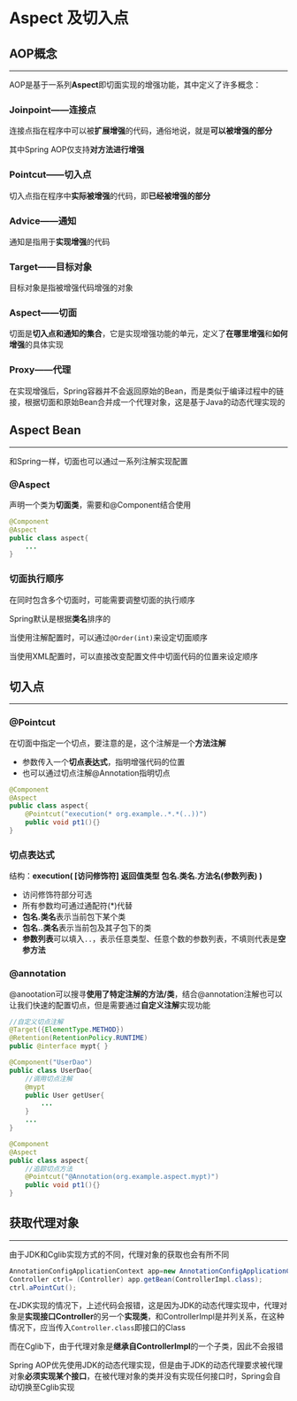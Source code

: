 # Aspect 及切入点

## AOP概念
---
AOP是基于一系列**Aspect**即切面实现的增强功能，其中定义了许多概念：
### Joinpoint——连接点
连接点指在程序中可以被**扩展增强**的代码，通俗地说，就是**可以被增强的部分**

其中Spring AOP仅支持**对方法进行增强**

### Pointcut——切入点
切入点指在程序中**实际被增强**的代码，即**已经被增强的部分**

### Advice——通知
通知是指用于**实现增强**的代码

### Target——目标对象
目标对象是指被增强代码增强的对象

### Aspect——切面
切面是**切入点和通知的集合**，它是实现增强功能的单元，定义了**在哪里增强**和**如何增强**的具体实现

### Proxy——代理
在实现增强后，Spring容器并不会返回原始的Bean，而是类似于编译过程中的链接，根据切面和原始Bean合并成一个代理对象，这是基于Java的动态代理实现的

## Aspect Bean
---
和Spring一样，切面也可以通过一系列注解实现配置
### @Aspect
声明一个类为**切面类**，需要和@Component结合使用

```java
@Component
@Aspect
public class aspect{
    ...
}
```

### 切面执行顺序
在同时包含多个切面时，可能需要调整切面的执行顺序

Spring默认是根据**类名**排序的

当使用注解配置时，可以通过`@Order(int)`来设定切面顺序

当使用XML配置时，可以直接改变配置文件中切面代码的位置来设定顺序

## 切入点
---
### @Pointcut
在切面中指定一个切点，要注意的是，这个注解是一个**方法注解**
- 参数传入一个**切点表达式**，指明增强代码的位置
- 也可以通过切点注解@Annotation指明切点

```java
@Component
@Aspect
public class aspect{
    @Pointcut("execution(* org.example..*.*(..))")
    public void pt1(){}
}
```

### 切点表达式
结构：**execution( [访问修饰符] 返回值类型 包名.类名.方法名(参数列表) )**
- 访问修饰符部分可选
- 所有参数均可通过通配符(*)代替
- **包名.类名**表示当前包下某个类
- **包名..类名**表示当前包及其子包下的类
- **参数列表**可以填入`..`，表示任意类型、任意个数的参数列表，不填则代表是**空参方法**

### @annotation
@anootation可以搜寻**使用了特定注解的方法/类**，结合@annotation注解也可以让我们快速的配置切点，但是需要通过**自定义注解**实现功能

```Java
//自定义切点注解
@Target({ElementType.METHOD})
@Retention(RetentionPolicy.RUNTIME)
public @interface mypt{ }
```

```Java
@Component("UserDao")
public class UserDao{
    //调用切点注解
    @mypt
    public User getUser{
        ...
    }
    ...
}
```

```java
@Component
@Aspect
public class aspect{
    //追踪切点方法
    @Pointcut("@Annotation(org.example.aspect.mypt)")
    public void pt1(){}
}
```

## 获取代理对象
---
由于JDK和Cglib实现方式的不同，代理对象的获取也会有所不同
```java
AnnotationConfigApplicationContext app=new AnnotationConfigApplicationContext(Config.class);
Controller ctrl= (Controller) app.getBean(ControllerImpl.class);
ctrl.aPointCut();
```
在JDK实现的情况下，上述代码会报错，这是因为JDK的动态代理实现中，代理对象是**实现接口Controller**的另一个**实现类**，和ControllerImpl是并列关系，在这种情况下，应当传入`Controller.class`即接口的Class

而在Cglib下，由于代理对象是**继承自ControllerImpl**的一个子类，因此不会报错

Spring AOP优先使用JDK的动态代理实现，但是由于JDK的动态代理要求被代理对象**必须实现某个接口**，在被代理对象的类并没有实现任何接口时，Spring会自动切换至Cglib实现
